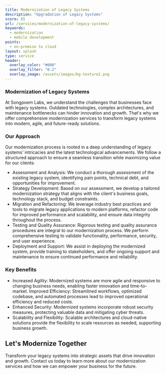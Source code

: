 ```yaml
---
title: Modernization of Legacy Systems
description: "Upgradation of Legacy Systems"
score: 65
url: /services/modernization-of-legacy-systems/
keywords:
  - modernization
  - mobile development
points:
  - on-premise to cloud
layout: splash
type: service
header:
  overlay_color: "#000"
  overlay_filter: "0.2"
  overlay_image: /assets/images/bg-texture2.png
---
```


### Modernization of Legacy Systems

At Songpoem Labs, we understand the challenges that businesses face with legacy systems. Outdated technologies, complex architectures, and maintenance bottlenecks can hinder innovation and growth. That's why we offer comprehensive modernization services to transform legacy systems into modern, agile, and future-ready solutions.


### Our Approach
Our modernization process is rooted in a deep understanding of legacy systems' intricacies and the latest technological advancements. We follow a structured approach to ensure a seamless transition while maximizing value for our clients:

- Assessment and Analysis: We conduct a thorough assessment of the existing legacy system, identifying pain points, technical debt, and opportunities for improvement.
- Strategy Development: Based on our assessment, we develop a tailored modernization strategy that aligns with the client's business goals, technology stack, and budget constraints.
- Migration and Refactoring: We leverage industry best practices and tools to migrate legacy applications to modern platforms, refactor code for improved performance and scalability, and ensure data integrity throughout the process.
- Testing and Quality Assurance: Rigorous testing and quality assurance procedures are integral to our modernization process. We perform comprehensive testing to validate functionality, performance, security, and user experience.
- Deployment and Support: We assist in deploying the modernized system, provide training to stakeholders, and offer ongoing support and maintenance to ensure continued performance and reliability.

### Key Benefits
- Increased Agility: Modernized systems are more agile and responsive to changing business needs, enabling faster innovation and time-to-market.
Improved Efficiency: Streamlined workflows, optimized codebase, and automated processes lead to improved operational efficiency and reduced costs.
- Enhanced Security: Modernized systems incorporate robust security measures, protecting valuable data and mitigating cyber threats.
- Scalability and Flexibility: Scalable architectures and cloud-native solutions provide the flexibility to scale resources as needed, supporting business growth.

## Let's Modernize Together
Transform your legacy systems into strategic assets that drive innovation and growth. Contact us today to learn more about our modernization services and how we can empower your business for the future.